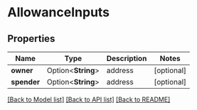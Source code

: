 # AllowanceInputs

## Properties

Name | Type | Description | Notes
------------ | ------------- | ------------- | -------------
**owner** | Option<**String**> | address | [optional]
**spender** | Option<**String**> | address | [optional]

[[Back to Model list]](../README.md#documentation-for-models) [[Back to API list]](../README.md#documentation-for-api-endpoints) [[Back to README]](../README.md)



